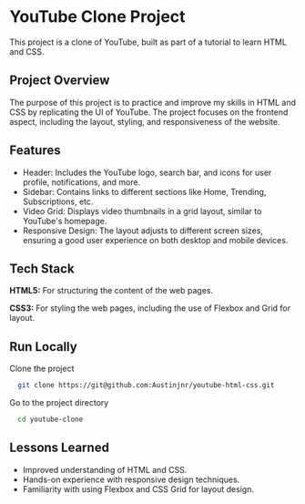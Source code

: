 
# YouTube Clone Project

This project is a clone of YouTube, built as part of a tutorial to learn HTML and CSS.

## Project Overview

The purpose of this project is to practice and improve my skills in HTML and CSS by replicating the UI of YouTube. The project focuses on the frontend aspect, including the layout, styling, and responsiveness of the website.



## Features

- Header: Includes the YouTube logo, search bar, and icons for user profile, notifications, and more.
- Sidebar: Contains links to different sections like Home, Trending, Subscriptions, etc.
- Video Grid: Displays video thumbnails in a grid layout, similar to YouTube's homepage.
- Responsive Design: The layout adjusts to different screen sizes, ensuring a good user experience on both desktop and mobile devices.


## Tech Stack

**HTML5:** For structuring the content of the web pages.

**CSS3:** For styling the web pages, including the use of Flexbox and Grid for layout.



## Run Locally

Clone the project

```bash
  git clone https://git@github.com:Austinjnr/youtube-html-css.git
```

Go to the project directory

```bash
  cd youtube-clone
```

## Lessons Learned

- Improved understanding of HTML and CSS.
- Hands-on experience with responsive design techniques.
- Familiarity with using Flexbox and CSS Grid for layout design.
